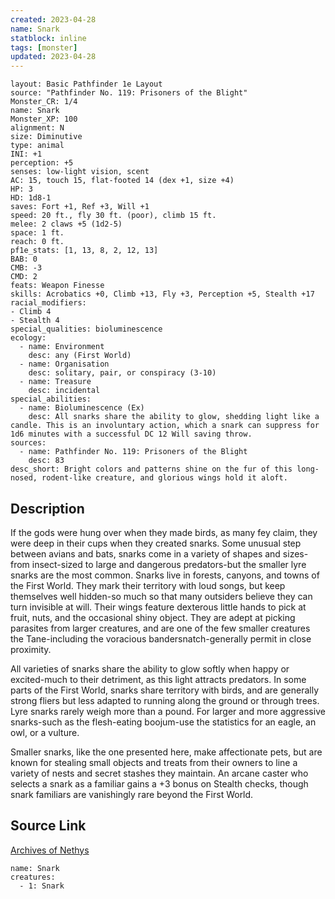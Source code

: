 ```yaml
---
created: 2023-04-28
name: Snark
statblock: inline
tags: [monster]
updated: 2023-04-28
---
```

```statblock
layout: Basic Pathfinder 1e Layout
source: "Pathfinder No. 119: Prisoners of the Blight"
Monster_CR: 1/4
name: Snark
Monster_XP: 100
alignment: N
size: Diminutive
type: animal
INI: +1
perception: +5
senses: low-light vision, scent
AC: 15, touch 15, flat-footed 14 (dex +1, size +4)
HP: 3
HD: 1d8-1
saves: Fort +1, Ref +3, Will +1
speed: 20 ft., fly 30 ft. (poor), climb 15 ft.
melee: 2 claws +5 (1d2-5)
space: 1 ft.
reach: 0 ft.
pf1e_stats: [1, 13, 8, 2, 12, 13]
BAB: 0
CMB: -3
CMD: 2
feats: Weapon Finesse
skills: Acrobatics +0, Climb +13, Fly +3, Perception +5, Stealth +17
racial_modifiers:
- Climb 4
- Stealth 4
special_qualities: bioluminescence
ecology:
  - name: Environment
    desc: any (First World)
  - name: Organisation
    desc: solitary, pair, or conspiracy (3-10)
  - name: Treasure
    desc: incidental
special_abilities:
  - name: Bioluminescence (Ex)
    desc: All snarks share the ability to glow, shedding light like a candle. This is an involuntary action, which a snark can suppress for 1d6 minutes with a successful DC 12 Will saving throw.
sources:
  - name: Pathfinder No. 119: Prisoners of the Blight
    desc: 83
desc_short: Bright colors and patterns shine on the fur of this long-nosed, rodent-like creature, and glorious wings hold it aloft.
```
## Description
If the gods were hung over when they made birds, as many fey claim, they were deep in their cups when they created snarks. Some unusual step between avians and bats, snarks come in a variety of shapes and sizes-from insect-sized to large and dangerous predators-but the smaller lyre snarks are the most common. Snarks live in forests, canyons, and towns of the First World. They mark their territory with loud songs, but keep themselves well hidden-so much so that many outsiders believe they can turn invisible at will. Their wings feature dexterous little hands to pick at fruit, nuts, and the occasional shiny object. They are adept at picking parasites from larger creatures, and are one of the few smaller creatures the Tane-including the voracious bandersnatch-generally permit in close proximity.

 All varieties of snarks share the ability to glow softly when happy or excited-much to their detriment, as this light attracts predators. In some parts of the First World, snarks share territory with birds, and are generally strong fliers but less adapted to running along the ground or through trees. Lyre snarks rarely weigh more than a pound. For larger and more aggressive snarks-such as the flesh-eating boojum-use the statistics for an eagle, an owl, or a vulture.

 Smaller snarks, like the one presented here, make affectionate pets, but are known for stealing small objects and treats from their owners to line a variety of nests and secret stashes they maintain. An arcane caster who selects a snark as a familiar gains a +3 bonus on Stealth checks, though snark familiars are vanishingly rare beyond the First World.
## Source Link
[Archives of Nethys](https://aonprd.com/MonsterDisplay.aspx?ItemName=Snark)
```encounter-table
name: Snark
creatures:
  - 1: Snark
```
